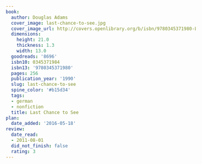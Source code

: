 ```yaml
---
book:
  author: Douglas Adams
  cover_image: last-chance-to-see.jpg
  cover_image_url: http://covers.openlibrary.org/b/isbn/9780345371980-L.jpg
  dimensions:
    height: 21.0
    thickness: 1.3
    width: 13.0
  goodreads: '8696'
  isbn10: 0345371984
  isbn13: '9780345371980'
  pages: 256
  publication_year: '1990'
  slug: last-chance-to-see
  spine_color: '#b15d34'
  tags:
  - german
  - nonfiction
  title: Last Chance to See
plan:
  date_added: '2016-05-18'
review:
  date_read:
  - 2011-08-01
  did_not_finish: false
  rating: 3
---
```

